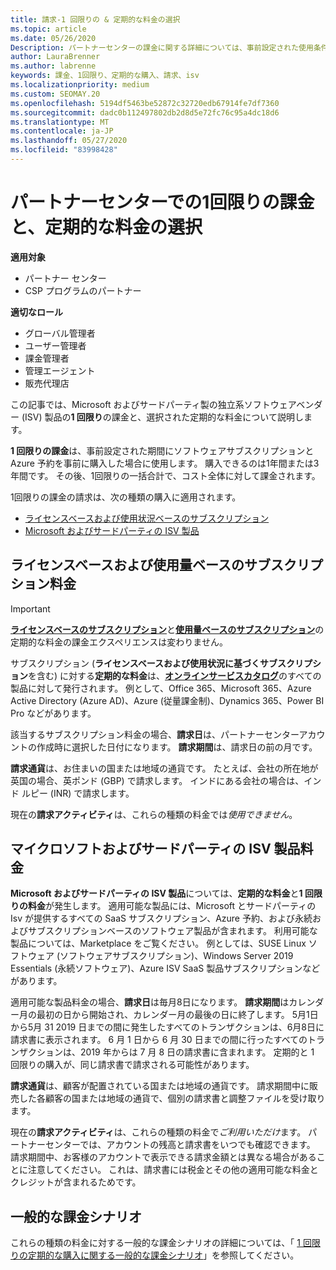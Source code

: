 ```yaml
---
title: 請求-1 回限りの & 定期的な料金の選択
ms.topic: article
ms.date: 05/26/2020
Description: パートナーセンターの課金に関する詳細については、事前設定された使用条件と、選択のための課金に対する課金について事前に説明します。
author: LauraBrenner
ms.author: labrenne
keywords: 課金、1回限り、定期的な購入、請求、isv
ms.localizationpriority: medium
ms.custom: SEOMAY.20
ms.openlocfilehash: 5194df5463be52872c32720edb67914fe7df7360
ms.sourcegitcommit: dadc0b112497802db2d8d5e72fc76c95a4dc18d6
ms.translationtype: MT
ms.contentlocale: ja-JP
ms.lasthandoff: 05/27/2020
ms.locfileid: "83998428"
---
```

# <a name="billing-for-one-time-and-select-recurring-charges-in-partner-center"></a>パートナーセンターでの1回限りの課金と、定期的な料金の選択


**適用対象**
- パートナー センター
- CSP プログラムのパートナー

**適切なロール**
- グローバル管理者
- ユーザー管理者
- 課金管理者
- 管理エージェント
- 販売代理店

この記事では、Microsoft およびサードパーティ製の独立系ソフトウェアベンダー (ISV) 製品の**1 回限り**の課金と、選択された定期的な料金について説明します。 

**1 回限りの課金**は、事前設定された期間にソフトウェアサブスクリプションと Azure 予約を事前に購入した場合に使用します。 購入できるのは1年間または3年間です。 その後、1回限りの一括合計で、コスト全体に対して課金されます。

1回限りの課金の請求は、次の種類の購入に適用されます。

- [ライセンスベースおよび使用状況ベースのサブスクリプション](#license-based-and-usage-based-subscription-charges)
- [Microsoft およびサードパーティの ISV 製品](#microsoft-and-third-party-isv-product-charges)

## <a name="license-based-and-usage-based-subscription-charges"></a>ライセンスベースおよび使用量ベースのサブスクリプション料金

> [!IMPORTANT]
> [**ライセンスベースのサブスクリプション**](license-based-billing.md)と[**使用量ベースのサブスクリプション**](usage-based-billing.md)の定期的な料金の課金エクスペリエンスは変わりません。

サブスクリプション (**ライセンスベースおよび使用状況に基づくサブスクリプション**を含む) に対する**定期的な料金**は、[**オンラインサービスカタログ**](https://partner.microsoft.com/commerce/preferredoffers/list)のすべての製品に対して発行されます。 例として、Office 365、Microsoft 365、Azure Active Directory (Azure AD)、Azure (従量課金制)、Dynamics 365、Power BI Pro などがあります。

該当するサブスクリプション料金の場合、**請求日**は、パートナーセンターアカウントの作成時に選択した日付になります。 **請求期間**は、請求日の前の月です。

**請求通貨**は、お住まいの国または地域の通貨です。 たとえば、会社の所在地が英国の場合、英ポンド (GBP) で請求します。 インドにある会社の場合は、インド ルピー (INR) で請求します。

現在の**請求アクティビティ**は、これらの種類の料金では*使用できません*。

## <a name="microsoft-and-third-party-isv-product-charges"></a>マイクロソフトおよびサードパーティの ISV 製品料金

**Microsoft およびサードパーティの ISV 製品**については、**定期的な料金**と**1 回限りの料金**が発生します。 適用可能な製品には、Microsoft とサードパーティの Isv が提供するすべての SaaS サブスクリプション、Azure 予約、および永続およびサブスクリプションベースのソフトウェア製品が含まれます。 利用可能な製品については、Marketplace をご覧ください。 例としては、SUSE Linux ソフトウェア (ソフトウェアサブスクリプション)、Windows Server 2019 Essentials (永続ソフトウェア)、Azure ISV SaaS 製品サブスクリプションなどがあります。

適用可能な製品料金の場合、**請求日**は毎月8日になります。 **請求期間**はカレンダー月の最初の日から開始され、カレンダー月の最後の日に終了します。 5月1日から5月 31 2019 日までの間に発生したすべてのトランザクションは、6月8日に請求書に表示されます。 6 月 1 日から 6 月 30 日までの間に行ったすべてのトランザクションは、2019 年からは 7 月 8 日の請求書に含まれます。 定期的と 1 回限りの購入が、同じ請求書で請求される可能性があります。

**請求通貨**は、顧客が配置されている国または地域の通貨です。 請求期間中に販売した各顧客の国または地域の通貨で、個別の請求書と調整ファイルを受け取ります。

現在の**請求アクティビティ**は、これらの種類の料金で*ご利用いただけ*ます。 パートナーセンターでは、アカウントの残高と請求書をいつでも確認できます。 請求期間中、お客様のアカウントで表示できる請求金額とは異なる場合があることに注意してください。 これは、請求書には税金とその他の適用可能な料金とクレジットが含まれるためです。

## <a name="common-billing-scenarios"></a>一般的な課金シナリオ

これらの種類の料金に対する一般的な課金シナリオの詳細については、「 [1 回限りの定期的な購入に関する一般的な課金シナリオ](common-billing-scenarios-onetime-recurring.md)」を参照してください。
